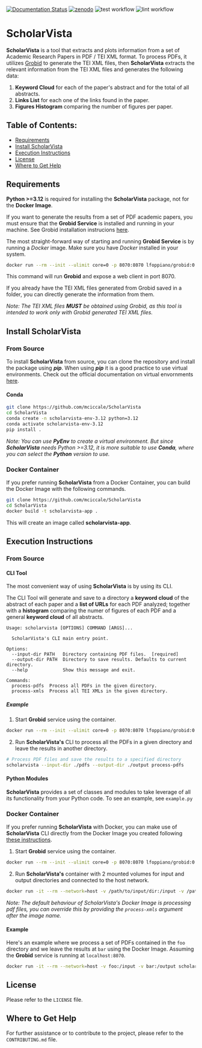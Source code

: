 [![Documentation Status](https://readthedocs.org/projects/scholarvista/badge/?version=latest)](https://scholarvista.readthedocs.io/en/latest/?badge=latest)
[![zenodo](https://zenodo.org/badge/DOI/10.5281/zenodo.10654761.svg)](https://zenodo.org/doi/10.5281/zenodo.10654760)
![test workflow](https://github.com/mciccale/ScholarVista/actions/workflows/test.yml/badge.svg)
![lint workflow](https://github.com/mciccale/ScholarVista/actions/workflows/lint.yml/badge.svg)

# ScholarVista

**ScholarVista** is a tool that extracts and plots information from a set of Academic Research Papers in PDF / TEI XML format. To process PDFs, it utilizes [Grobid](https://github.com/kermitt2/grobid/) to generate the TEI XML files, then **ScholarVista** extracts the relevant information from the TEI XML files and generates the following data:

1. **Keyword Cloud** for each of the paper's abstract and for the total of all abstracts.
2. **Links List** for each one of the links found in the paper.
3. **Figures Histogram** comparing the number of figures per paper.

## Table of Contents:

- [Requirements](#requirements)
- [Install ScholarVista](#install-scholarvista)
- [Execution Instructions](#execution-instructions)
- [License](#license)
- [Where to Get Help](#where-to-get-help)

## Requirements

**Python >=3.12** is required for installing the **ScholarVista** package, not for the **Docker Image**.

If you want to generate the results from a set of PDF academic papers, you must ensure that the **Grobid Service** is installed and running in your machine. See Grobid installation instrucions [here](https://grobid.readthedocs.io/en/latest/Run-Grobid/).

The most straight-forward way of starting and running **Grobid Service** is by running a _Docker_ image. Make sure you have _Docker_ installed in your system.

```bash
docker run --rm --init --ulimit core=0 -p 8070:8070 lfoppiano/grobid:0.8.0
```

This command will run **Grobid** and expose a web client in port 8070.

If you already have the TEI XML files generated from Grobid saved in a folder, you can directly generate the information from them.

_Note: The TEI XML files **MUST** be obtained using Grobid, as this tool is intended to work only with Grobid generated TEI XML files._


## Install ScholarVista

### From Source

To install **ScholarVista** from source, you can clone the repository and install the package using **_pip_**. When using **_pip_** it is a good practice to use virtual environments. Check out the official documentation on virtual envornments [here](https://docs.python.org/3/library/venv.html).

#### Conda

```bash
git clone https://github.com/mciccale/ScholarVista
cd ScholarVista
conda create -n scholarvista-env-3.12 python=3.12
conda activate scholarvista-env-3.12
pip install .
```

_Note: You can use **PyEnv** to create a virtual environment. But since **ScholarVista** needs Python >=3.12, it is more suitable to use **Conda**, where you can select the **Python** version to use._

### Docker Container

If you prefer running **ScholarVista** from a Docker Container, you can build the Docker Image with the following commands.

```bash
git clone https://github.com/mciccale/ScholarVista
cd ScholarVista
docker build -t scholarvista-app .
```

This will create an image called **scholarvista-app**.

 
## Execution Instructions

### From Source

#### CLI Tool

The most convenient way of using **ScholarVista** is by using its CLI.

The CLI Tool will generate and save to a directory a **keyword cloud** of the abstract of each paper and a **list of URLs** for each PDF analyzed; together with a **histogram** comparing the numer of figures of each PDF and a general **keyword cloud** of all abstracts.

```
Usage: scholarvista [OPTIONS] COMMAND [ARGS]...

  ScholarVista's CLI main entry point.

Options:
  --input-dir PATH   Directory containing PDF files.  [required]
  --output-dir PATH  Directory to save results. Defaults to current directory.
  --help             Show this message and exit.

Commands:
  process-pdfs  Process all PDFs in the given directory.
  process-xmls  Process all TEI XMLs in the given directory.
```

##### Example

1. Start **Grobid** service using the container.

```bash
docker run --rm --init --ulimit core=0 -p 8070:8070 lfoppiano/grobid:0.8.0
```

2. Run **ScholarVista's** CLI to process all the PDFs in a given directory and leave the results in another directory.

```bash
# Process PDF files and save the results to a specified directory
scholarvista --input-dir ./pdfs --output-dir ./output process-pdfs
```

#### Python Modules

**ScholarVista** provides a set of classes and modules to take leverage of all its functionality from your Python code. To see an example, see `example.py`

### Docker Container

If you prefer running **ScholarVista** with Docker, you can make use of **ScholarVista** CLI directly from the Docker Image you created following [these instructions](#docker-container).

1. Start **Grobid** service using the container.

```bash
docker run --rm --init --ulimit core=0 -p 8070:8070 lfoppiano/grobid:0.8.0
```

2. Run **ScholarVista's** container with 2 mounted volumes for input and output directories and connected to the host network.

```bash
docker run -it --rm --network=host -v /path/to/input/dir:/input -v /path/to/output/dir:/output scholarvista-app
```

*Note: The default behaviour of ScholarVista's Docker Image is processing pdf files, you can override this by providing the `process-xmls` argument after the image name.* 

#### Example

Here's an example where we process a set of PDFs contained in the `foo` directory and we leave the results at `bar` using the Docker Image. Assuming the **Grobid** service is running at `localhost:8070`. 

```bash
docker run -it --rm --network=host -v foo:/input -v bar:/output scholarvista-app process-pdfs
```

## License

Please refer to the `LICENSE` file.

## Where to Get Help

For further assistance or to contribute to the project, please refer to the `CONTRIBUTING.md` file.
